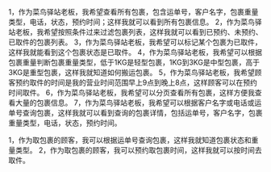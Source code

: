 1，作为菜鸟驿站老板，我希望查看所有包裹，包含运单号，客户名字，包裹重量类型，电话，状态，预约时间；这样我就可以看到所有包裹信息。
2，作为菜鸟驿站老板，我希望按照条件过来过滤包裹列表，这样我就可以看到已预约、未预约、已取件的包裹列表。
3，作为菜鸟驿站老板，我希望可以标记某个包裹为已取件，这样我就能看到这个包裹状态是已取件。
4，作为菜鸟驿站老板，我希望可以根据包裹重量判断包裹重量类型，低于1KG是轻型包裹，1KG到3KG是中型包裹，高于3KG是重型包裹，这样我就知道如何搬运包裹。
5，作为菜鸟驿站老板，我希望顾客预约取件的时间是我的营业时间范围早上9点到晚上8点，这样顾客可以在预约时间取件。
6，作为菜鸟驿站老板，我希望可以分页查看所有包裹，这样方便我查看大量的包裹信息。
7，作为菜鸟驿站老板，我希望可以根据客户名字或电话或运单号查询包裹，这样我就可以看到查询的包裹详情，包括运单号，客户名字，包裹重量类型，电话，状态，预约时间。


1，作为取包裹的顾客，我可以根据运单号查询包裹，这样我就知道包裹状态和重量类型。
2，作为取包裹的顾客，我可以预约取包裹时间，这样我就可以按时间去取件。
